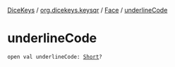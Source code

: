 [DiceKeys](../../index.md) / [org.dicekeys.keysqr](../index.md) / [Face](index.md) / [underlineCode](./underline-code.md)

# underlineCode

`open val underlineCode: `[`Short`](https://kotlinlang.org/api/latest/jvm/stdlib/kotlin/-short/index.html)`?`